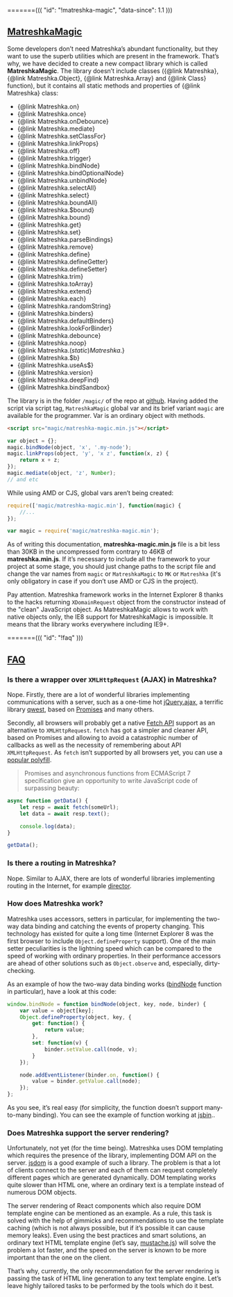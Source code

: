 =======(((
	"id": "!matreshka-magic",
	"data-since": 1.1
)))

## [MatreshkaMagic](#!matreshka-magic)
Some developers don’t need Matreshka’s abundant functionality, but they want to use the superb utilities which are present in the framework. That’s why, we have decided to create a new compact library which is called  **MatreshkaMagic**. The library doesn’t include classes ({@link Matreshka}, {@link Matreshka.Object}, {@link Matreshka.Array} and {@link Class} function), but it contains all static methods and properties of {@link Matreshka} class:

- {@link Matreshka.on}
- {@link Matreshka.once}
- {@link Matreshka.onDebounce}
- {@link Matreshka.mediate}
- {@link Matreshka.setClassFor}
- {@link Matreshka.linkProps}
- {@link Matreshka.off}
- {@link Matreshka.trigger}
- {@link Matreshka.bindNode}
- {@link Matreshka.bindOptionalNode}
- {@link Matreshka.unbindNode}
- {@link Matreshka.selectAll}
- {@link Matreshka.select}
- {@link Matreshka.boundAll}
- {@link Matreshka.$bound}
- {@link Matreshka.bound}
- {@link Matreshka.get}
- {@link Matreshka.set}
- {@link Matreshka.parseBindings}
- {@link Matreshka.remove}
- {@link Matreshka.define}
- {@link Matreshka.defineGetter}
- {@link Matreshka.defineSetter}
- {@link Matreshka.trim}
- {@link Matreshka.toArray}
- {@link Matreshka.extend}
- {@link Matreshka.each}
- {@link Matreshka.randomString}
- {@link Matreshka.binders}
- {@link Matreshka.defaultBinders}
- {@link Matreshka.lookForBinder}
- {@link Matreshka.debounce}
- {@link Matreshka.noop}
- {@link Matreshka.$(static) Matreshka.$}
- {@link Matreshka.$b}
- {@link Matreshka.useAs$}
- {@link Matreshka.version}
- {@link Matreshka.deepFind}
- {@link Matreshka.bindSandbox}

The library is in the folder  ``/magic/`` of the repo at [github](https://github.com/finom/matreshka). Having added the script via script tag, ``MatreshkaMagic`` global var and its brief variant ``magic`` are available for the programmer. Var is an ordinary object with methods.


```html
<script src="magic/matreshka-magic.min.js"></script>
```
```js
var object = {};
magic.bindNode(object, 'x', '.my-node');
magic.linkProps(object, 'y', 'x z', function(x, z) {
	return x + z;
});
magic.mediate(object, 'z', Number);
// and etc
```

While using AMD or CJS, global vars aren’t being created:
```js
require(['magic/matreshka-magic.min'], function(magic) {
	//...
});
```

```js
var magic = require('magic/matreshka-magic.min');
```

As of writing this documentation,  **matreshka-magic.min.js**  file is a bit less than 30KB in the uncompressed form contrary to 46KB of **matreshka.min.js**. If it’s necessary to include all the framework to your project at some stage, you should just change paths to the script file and change the var names from ``magic`` or ``MatreshkaMagic`` to ``MK`` or ``Matreshka`` (it's only obligatory in case if you don’t use AMD or CJS in the project).

Pay attention. Matreshka framework works in the Internet Explorer 8 thanks to the hacks returning ``XDomainRequest`` object from the constructor instead of the "clean" JavaScript object. As MatreshkaMagic allows to work with native objects only, the IE8 support for MatreshkaMagic is impossible. It means that the library works everywhere including IE9+.

=======(((
	"id": "!faq"
)))

## [FAQ](#!faq)
### Is there a wrapper over ``XMLHttpRequest`` (AJAX) in Matreshka?
Nope. Firstly, there are a lot of wonderful libraries implementing communications with a server, such as  a one-time hot [jQuery.ajax](http://api.jquery.com/jquery.ajax/), a terrific library [qwest](https://github.com/pyrsmk/qwest), based on [Promises](https://developer.mozilla.org/ru/docs/Web/JavaScript/Reference/Global_Objects/Promise) and many others.

Secondly, all browsers will probably get a native [Fetch API](https://developer.mozilla.org/en-US/docs/Web/API/Fetch_API) support as an alternative to ``XMLHttpRequest``. ``fetch`` has got a simpler and cleaner API, based on Promises and allowing to avoid a catastrophic number of callbacks as well as the necessity of remembering about API ``XMLHttpRequest``. As ``fetch`` isn’t supported by all browsers yet, you can use a [popular polyfill](https://github.com/github/fetch).

> Promises and asynchronous functions from ECMAScript 7 specification give an opportunity to write JavaScript code of surpassing beauty:

```js
async function getData() {
	let resp = await fetch(someUrl);
	let data = await resp.text();

	console.log(data);
}

getData();
```


### Is there a routing in Matreshka?
Nope. Similar to AJAX, there are lots of wonderful libraries implementing routing in the Internet, for example [director](https://github.com/flatiron/director).


### How does Matreshka work?
Matreshka uses accessors, setters in particular, for implementing the two-way data binding and catching the events of property changing. This technology has existed for quite a long time (Internet Explorer 8 was the first browser to include ``Object.defineProperty`` support). One of the main setter peculiarities is the lightning speed which can be compared to the speed of working with ordinary properties. In their performance accessors are ahead of other solutions such as ``Object.observe`` and, especially, dirty-checking.

As an example of how the two-way data binding works ([bindNode](#!Matreshka-bindNode) function in particular), have a look at this code:

```js
window.bindNode = function bindNode(object, key, node, binder) {
    var value = object[key];
    Object.defineProperty(object, key, {
        get: function() {
            return value;
        },
        set: function(v) {
            binder.setValue.call(node, v);
        }
    });

    node.addEventListener(binder.on, function() {
        value = binder.getValue.call(node);
    });
};
```
As you see, it’s real easy (for simplicity, the function doesn’t  support  many-to-many binding).
You can see the example of function working at [jsbin](//jsbin.com/mabetap/7/edit?html,js,output)..


### Does Matreshka support the server rendering?

Unfortunately, not yet (for the time being). Matreshka uses DOM templating which requires the presence of the library, implementing DOM API on the server. [jsdom](https://github.com/tmpvar/jsdom) is a good example of such a library. The problem is that a lot of clients connect to the server and each of them can  request completely different pages which are generated dynamically. DOM templating works quite slower than HTML one, where an ordinary text is a template instead of numerous DOM objects.

The server rendering of React components which also require DOM template engine can be mentioned as an example. As a rule, this task is solved with the help of gimmicks and recommendations to use the template caching (which is not always possible, but if it’s possible it can cause memory leaks). Even using the best practices and smart solutions, an ordinary text HTML template engine (let’s say, [mustache.js](https://github.com/janl/mustache.js)) will solve the problem a lot faster, and the speed on the server is known to be more important than the one on the client.

That’s why, currently, the only recommendation for the server rendering is passing the task of  HTML line generation to any text template engine. Let’s leave highly tailored tasks to be performed by the tools which do it best.
